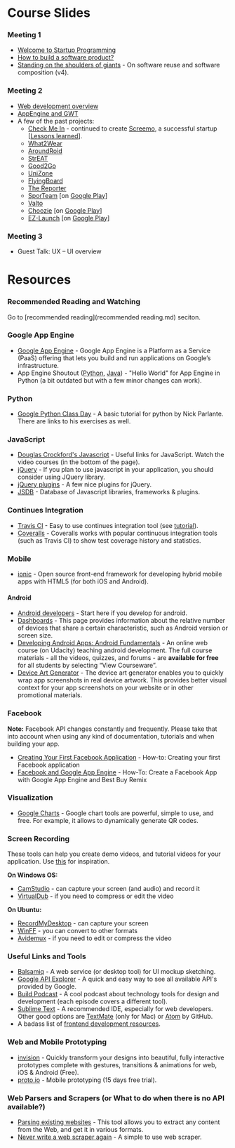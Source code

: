 # Course Slides

### Meeting 1

- [Welcome to Startup Programming](https://docs.google.com/presentation/d/1smezy0AbtVYj9YDp43EwO8SYgRWuj9ajBun_AxeNK20)
- [How to build a software product?](https://docs.google.com/presentation/d/1-T1rV32jLolgbbdOrJsf9SlWsSDswbcoDqAJOtbzd_c)
- [Standing on the shoulders of giants](http://prezi.com/mkn6azkr8kqt/standing-on-the-shoulders-of-giants-v4/) - On software reuse and software composition (v4).

### Meeting 2

- [Web development overview](https://docs.google.com/presentation/d/1zvVbyEkl6rlU_Wnd-IIJCQm9Q-vZXPR3XIO0FZxMkng)
- [AppEngine and GWT](http://docs.google.com/present/view?id=dd7fg6t5_8fg26w2hf)
- A few of the past projects:
    - [Check Me In](https://code.google.com/p/check-me-in/) - continued to create [Screemo](http://www.screemo.com/), a successful startup [[Lessons learned](https://docs.google.com/file/d/0B94p08j2m1YtRDRrLVlFOVVPLUk)].
    - [What2Wear](https://code.google.com/p/what2wear/)
    - [AroundRoid](https://code.google.com/p/aroundroid/)
    - [StrEAT](https://code.google.com/p/team-4/)
    - [Good2Go](https://code.google.com/p/good2go/)
    - [UniZone](https://code.google.com/p/unizone/)
    - [FlyingBoard](https://code.google.com/p/flyingboard/)
    - [The Reporter](https://code.google.com/p/smoking-not/)
    - [SporTeam](https://code.google.com/p/sporteam/) [on [Google Play](https://play.google.com/store/apps/details?id=com.sporteamws)]
    - [Valto](https://code.google.com/p/valto/)
    - [Choozie](https://code.google.com/p/choosie-app/) [on [Google Play](https://play.google.com/store/apps/details?id=com.choozie.app)]
    - [EZ-Launch](https://code.google.com/p/ez-launch/) [on [Google Play](https://play.google.com/store/apps/details?id=com.sadna.widgets.application)]

### Meeting 3

- Guest Talk: UX – UI overview

# Resources

### Recommended Reading and Watching
Go to [recommended reading](recommended reading.md) seciton.

### Google App Engine

- [Google App Engine](https://developers.google.com/appengine/) - Google App Engine is a Platform as a Service (PaaS) offering that lets you build and run applications on Google’s infrastructure.
- App Engine Shoutout ([Python](https://www.youtube.com/watch?v=bfgO-LXGpTM), [Java](https://www.youtube.com/watch?v=P3GT4-m_6RQ)) - "Hello World" for App Engine in Python (a bit outdated but with a few minor changes can work).

### Python

- [Google Python Class Day](http://www.youtube.com/watch?v=tKTZoB2Vjuk&feature=channel) - A basic tutorial for python by Nick Parlante. There are links to his exercises as well.

### JavaScript
- [Douglas Crockford's Javascript](http://javascript.crockford.com/) - Useful links for JavaScript. Watch the video courses (in the bottom of the page).
- [jQuery](http://jquery.com/) - If you plan to use javascript in your application, you should consider using JQuery library.
- [jQuery plugins](http://webdesignledger.com/resources/best-jquery-plugins-of-2011) - A few nice plugins for jQuery.
- [JSDB](http://www.jsdb.io/) - Database of Javascript libraries, frameworks & plugins.

### Continues Integration

- [Travis CI](https://travis-ci.org/) - Easy to use continues integration tool (see [tutorial](https://www.youtube.com/watch?v=BOIJjfFoRdc)).
- [Coveralls](https://coveralls.io/) - Coveralls works with popular continuous integration tools (such as Travis CI) to show test coverage history and statistics.

### Mobile

- [ionic](http://ionicframework.com/) - Open source front-end framework for developing hybrid mobile apps with HTML5 (for both iOS and Android).

#### Android

- [Android developers](http://developer.android.com/index.html) - Start here if you develop for android.
- [Dashboards](http://developer.android.com/about/dashboards/index.html) - This page provides information about the relative number of devices that share a certain characteristic, such as Android version or screen size.
- [Developing Android Apps: Android Fundamentals](http://android-developers.blogspot.ca/2014/07/learn-to-think-like-android-developer.html) - An online web course (on Udacity) teaching android development. The full course materials - all the videos, quizzes, and forums - are **available for free** for all students by selecting “View Courseware”.
- [Device Art Generator](http://developer.android.com/distribute/tools/promote/device-art.html) - The device art generator enables you to quickly wrap app screenshots in real device artwork. This provides better visual context for your app screenshots on your website or in other promotional materials.

### Facebook
**Note:** Facebook API changes constantly and frequently. Please take that into account when using any kind of documentation, tutorials and when building your app.

- [Creating Your First Facebook Application](http://www.boutell.com/fbhowto/chapter1.html) - How-to: Creating your first Facebook application 
- [Facebook and Google App Engine](http://www.lhelper.org/dev/google-appengine-docs-20090422/appengine/articles/shelftalkers.html) - How-To: Create a Facebook App with Google App Engine and Best Buy Remix 

### Visualization

- [Google Charts](https://developers.google.com/chart/) - Google chart tools are powerful, simple to use, and free. For example, it allows to dynamically generate QR codes.

### Screen Recording

These tools can help you create demo videos, and tutorial videos for your application. Use [this](https://www.youtube.com/watch?v=kRAO-gf67nM) for inspiration.

**On Windows OS:**

- [CamStudio](http://camstudio.org/) - can capture your screen (and audio) and record it
- [VirtualDub](http://www.virtualdub.org/) - if you need to compress or edit the video

**On Ubuntu:**

- [RecordMyDesktop](http://recordmydesktop.sourceforge.net/about.php) - can capture your screen
- [WinFF](http://winff.org/html_new/) - you can convert to other formats
- [Avidemux](http://fixounet.free.fr/avidemux/) - if you need to edit or compress the video

### Useful Links and Tools

- [Balsamiq](http://balsamiq.com/) - A web service (or desktop tool) for UI mockup sketching.
- [Google API Explorer](http://code.google.com/apis/explorer/) - A quick and easy way to see all available API's provided by Google.
- [Build Podcast](http://build-podcast.com/) - A cool podcast about technology tools for design and development (each episode covers a different tool).
- [Sublime Text](http://www.sublimetext.com/) - A recommended IDE, especially for web developers. Other good options are [TextMate](http://macromates.com/) (only for Mac) or [Atom](https://atom.io/) by GitHub.
- A badass list of [frontend development resources](https://gist.github.com/dypsilon/5819504).

### Web and Mobile Prototyping

- [invision](http://www.invisionapp.com/) - Quickly transform your designs into beautiful, fully interactive prototypes complete with gestures, transitions & animations for web, iOS & Android (Free).
- [proto.io](http://proto.io/) - Mobile prototyping (15 days free trial).

### Web Parsers and Scrapers (or What to do when there is no API available?)

- [Parsing existing websites](http://open.dapper.net/) - This tool allows you to extract any content from the Web, and get it in various formats.
- [Never write a web scraper again](http://www.kimonolabs.com/load?url=http%3A%2F%2Fwww.kimonolabs.com%2Fwelcome.html) - A simple to use web scraper.

